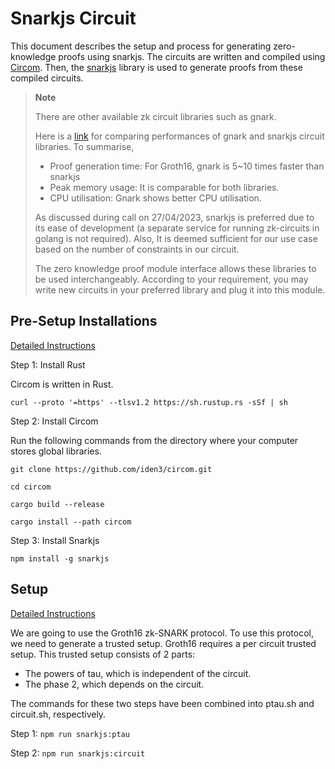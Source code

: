 # Snarkjs Circuit

This document describes the setup and process for generating zero-knowledge proofs using snarkjs. The circuits are written and compiled using [Circom](https://docs.circom.io/getting-started/installation/). Then, the [snarkjs](https://github.com/iden3/snarkjs) library is used to generate proofs from these compiled circuits.

> **Note**
> 
> There are other available zk circuit libraries such as gnark.
> 
> Here is a [link](https://blog.celer.network/2023/03/01/the-pantheon-of-zero-knowledge-proof-development-frameworks/) for comparing performances of gnark and snarkjs circuit libraries. To summarise,
> - Proof generation time: For Groth16, gnark is 5~10 times faster than snarkjs
> - Peak memory usage: It is comparable for both libraries.
> - CPU utilisation: Gnark shows better CPU utilisation.
> 
> As discussed during call on 27/04/2023, snarkjs is preferred due to its ease of development (a separate service for running zk-circuits in golang is not required). Also, It is deemed sufficient for our use case based on the number of constraints in our circuit.
> 
> The zero knowledge proof module interface allows these libraries to be used interchangeably. According to your requirement, you may write new circuits in your preferred library and plug it into this module.

## Pre-Setup Installations

[Detailed Instructions](https://docs.circom.io/getting-started/installation/#installing-dependencies)

Step 1: Install Rust

Circom is written in Rust.

`curl --proto '=https' --tlsv1.2 https://sh.rustup.rs -sSf | sh`

Step 2: Install Circom

Run the following commands from the directory where your computer stores global libraries.

`git clone https://github.com/iden3/circom.git`

`cd circom`

`cargo build --release`

`cargo install --path circom`

Step 3: Install Snarkjs

`npm install -g snarkjs`

## Setup

[Detailed Instructions](https://github.com/iden3/snarkjs)

We are going to use the Groth16 zk-SNARK protocol. To use this protocol, we need to generate a trusted setup. Groth16 requires a per circuit trusted setup. This trusted setup consists of 2 parts:

- The powers of tau, which is independent of the circuit.
- The phase 2, which depends on the circuit.

The commands for these two steps have been combined into ptau.sh and circuit.sh, respectively.

Step 1: `npm run snarkjs:ptau`

Step 2: `npm run snarkjs:circuit`
